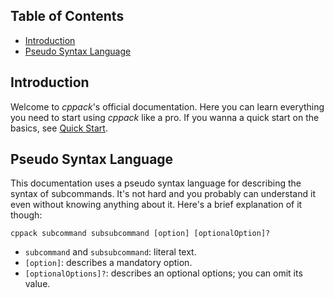 ## Table of Contents

- [Introduction](#introduction)
- [Pseudo Syntax Language](#pseudo-syntax-language)

## Introduction

Welcome to *cppack*'s official documentation. Here you can learn everything you need to start using *cppack* like a pro. If you wanna a quick start on the basics, see [Quick Start](/doc/quick_start.md).

## Pseudo Syntax Language

This documentation uses a pseudo syntax language for describing the syntax of subcommands. It's not hard and you probably can understand it even without knowing anything about it. Here's a brief explanation of it though:

`cppack subcommand subsubcommand [option] [optionalOption]?`

- `subcommand` and `subsubcommand`: literal text.
- `[option]`: describes a mandatory option.
- `[optionalOptions]?`: describes an optional options; you can omit its value.